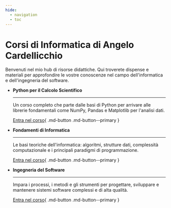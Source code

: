 ```yaml
---
hide:
  - navigation
  - toc
---
```


# Corsi di Informatica di Angelo Cardellicchio

Benvenuti nel mio hub di risorse didattiche. Qui troverete dispense e materiali per approfondire le vostre conoscenze nel campo dell'informatica e dell'ingegneria del software.

<div class="grid cards" markdown>

-   __Python per il Calcolo Scientifico__

    ---

    Un corso completo che parte dalle basi di Python per arrivare alle librerie fondamentali come NumPy, Pandas e Matplotlib per l'analisi dati.

    [Entra nel corso](/python/){ .md-button .md-button--primary }

-   __Fondamenti di Informatica__

    ---

    Le basi teoriche dell'informatica: algoritmi, strutture dati, complessità computazionale e i principali paradigmi di programmazione.

    [Entra nel corso](/informatica/){ .md-button .md-button--primary }

-   __Ingegneria del Software__

    ---

    Impara i processi, i metodi e gli strumenti per progettare, sviluppare e mantenere sistemi software complessi e di alta qualità.

    [Entra nel corso](/ing-software/){ .md-button .md-button--primary }

</div>